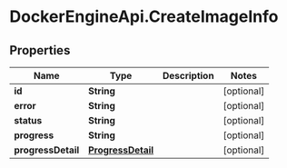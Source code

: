 # DockerEngineApi.CreateImageInfo

## Properties

Name | Type | Description | Notes
------------ | ------------- | ------------- | -------------
**id** | **String** |  | [optional] 
**error** | **String** |  | [optional] 
**status** | **String** |  | [optional] 
**progress** | **String** |  | [optional] 
**progressDetail** | [**ProgressDetail**](ProgressDetail.md) |  | [optional] 


